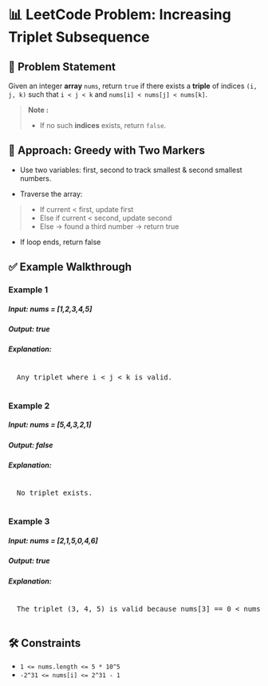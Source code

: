 # 📊 LeetCode Problem: Increasing Triplet Subsequence

## 🧩 Problem Statement

Given an integer **array** `nums`, return `true` if there exists a **triple** of indices `(i, j, k)` such that `i < j < k` and `nums[i] < nums[j] < nums[k]`.

> **Note :**
> - If no such **indices** exists, return `false`.



## 🧠 Approach: Greedy with Two Markers

- Use two variables: first, second to track smallest & second smallest numbers.

- Traverse the array:

> - If current < first, update first
> - Else if current < second, update second
> - Else → found a third number → return true

- If loop ends, return false



## ✅ Example Walkthrough

### Example 1

##### Input: nums = [1,2,3,4,5]
##### Output: true

##### Explanation: 
<pre> 
  Any triplet where i < j < k is valid.
  
</pre>

### Example 2

##### Input: nums = [5,4,3,2,1]
##### Output: false

##### Explanation: 
<pre> 
  No triplet exists.
  
</pre>

### Example 3

##### Input: nums = [2,1,5,0,4,6]
##### Output: true

##### Explanation: 
<pre> 
  The triplet (3, 4, 5) is valid because nums[3] == 0 < nums[4] == 4 < nums[5] == 6.
  
</pre>

## 🛠️ Constraints

- `1 <= nums.length <= 5 * 10^5`
- `-2^31 <= nums[i] <= 2^31 - 1`

